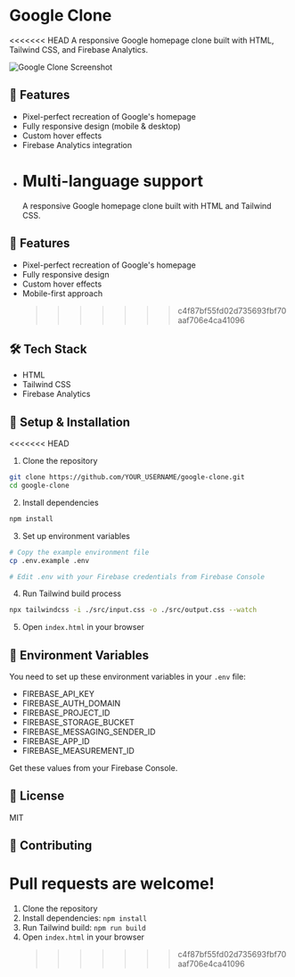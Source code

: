 # Google Clone

<<<<<<< HEAD
A responsive Google homepage clone built with HTML, Tailwind CSS, and Firebase Analytics.

![Google Clone Screenshot](screenshot.png)

## 🚀 Features

- Pixel-perfect recreation of Google's homepage
- Fully responsive design (mobile & desktop)
- Custom hover effects
- Firebase Analytics integration
- # Multi-language support
  A responsive Google homepage clone built with HTML and Tailwind CSS.

## 🚀 Features

- Pixel-perfect recreation of Google's homepage
- Fully responsive design
- Custom hover effects
- Mobile-first approach
  > > > > > > > c4f87bf55fd02d735693fbf70aaf706e4ca41096

## 🛠️ Tech Stack

- HTML
- Tailwind CSS
- Firebase Analytics

## 📱 Setup & Installation

<<<<<<< HEAD

1. Clone the repository

```bash
git clone https://github.com/YOUR_USERNAME/google-clone.git
cd google-clone
```

2. Install dependencies

```bash
npm install
```

3. Set up environment variables

```bash
# Copy the example environment file
cp .env.example .env

# Edit .env with your Firebase credentials from Firebase Console
```

4. Run Tailwind build process

```bash
npx tailwindcss -i ./src/input.css -o ./src/output.css --watch
```

5. Open `index.html` in your browser

## 🔑 Environment Variables

You need to set up these environment variables in your `.env` file:

- FIREBASE_API_KEY
- FIREBASE_AUTH_DOMAIN
- FIREBASE_PROJECT_ID
- FIREBASE_STORAGE_BUCKET
- FIREBASE_MESSAGING_SENDER_ID
- FIREBASE_APP_ID
- FIREBASE_MEASUREMENT_ID

Get these values from your Firebase Console.

## 📝 License

MIT

## 🤝 Contributing

# Pull requests are welcome!

1. Clone the repository
2. Install dependencies: `npm install`
3. Run Tailwind build: `npm run build`
4. Open `index.html` in your browser
   > > > > > > > c4f87bf55fd02d735693fbf70aaf706e4ca41096
